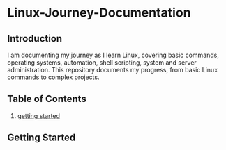 # Linux-Journey-Documentation

## Introduction
I am documenting my journey as I learn Linux, covering basic commands, operating systems, automation, shell scripting, system and server administration. This repository documents my progress, from basic Linux commands to complex projects.

## Table of Contents
1. [getting started](#getting-started)

## Getting Started
